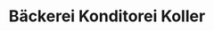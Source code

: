 ---
title: "Bäckerei Konditorei Koller"
url: /gossau-sg/baeckerei-konditorei-koller/
shop: Bäckerei
---